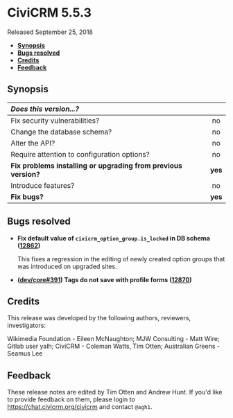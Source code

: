 # CiviCRM 5.5.3

Released September 25, 2018

- **[Synopsis](#synopsis)**
- **[Bugs resolved](#bugs)**
- **[Credits](#credits)**
- **[Feedback](#feedback)**

## <a name="synopsis"></a>Synopsis

| *Does this version...?*                                         |         |
|:--------------------------------------------------------------- |:-------:|
| Fix security vulnerabilities?                                   |   no    |
| Change the database schema?                                     |   no    |
| Alter the API?                                                  |   no    |
| Require attention to configuration options?                     |   no    |
| **Fix problems installing or upgrading from previous version?** | **yes** |
| Introduce features?                                             |   no    |
| **Fix bugs?**                                                   | **yes** |

## <a name="bugs"></a>Bugs resolved

- **Fix default value of `civicrm_option_group.is_locked` in DB schema
  ([12862](https://github.com/civicrm/civicrm-core/pull/12862))**

  This fixes a regression in the editing of newly created option groups that was
  introduced on upgraded sites.

- **([dev/core#391](https://lab.civicrm.org/dev/core/issues/391)) Tags do not
  save with profile forms
  ([12870](https://github.com/civicrm/civicrm-core/pull/12870))**

## <a name="credits"></a>Credits

This release was developed by the following authors, reviewers, investigators:

Wikimedia Foundation - Eileen McNaughton; MJW Consulting - Matt Wire; Gitlab
user yalh; CiviCRM - Coleman Watts, Tim Otten; Australian Greens - Seamus
Lee

## <a name="feedback"></a>Feedback

These release notes are edited by Tim Otten and Andrew Hunt.  If you'd like to
provide feedback on them, please login to https://chat.civicrm.org/civicrm and
contact `@agh1`.
